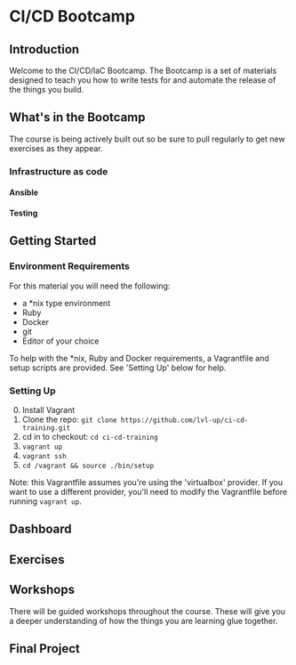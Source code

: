 # CI/CD Bootcamp
## Introduction
Welcome to the CI/CD/IaC Bootcamp. The Bootcamp is a set of materials designed to teach you how to write tests for and automate the release of the things you build.

## What's in the Bootcamp
The course is being actively built out so be sure to pull regularly to get new exercises as they appear.
### Infrastructure as code
#### Ansible
#### Testing
## Getting Started
### Environment Requirements
For this material you will need the following: 
 - a *nix type environment
 - Ruby
 - Docker
 - git
 - Editor of your choice

 To help with the *nix, Ruby and Docker requirements, a Vagrantfile and setup scripts are provided. See 'Setting Up' below for help.
 
### Setting Up 
0. Install Vagrant
1. Clone the repo: `git clone https://github.com/lvl-up/ci-cd-training.git`
2. cd in to checkout: `cd ci-cd-training`
3. `vagrant up`
4. `vagrant ssh`
3. `cd /vagrant && source ./bin/setup`

Note: this Vagrantfile assumes you're using the 'virtualbox' provider. If you want to use a different provider, you'll need to modify the Vagrantfile before running `vagrant up`.

###
## Dashboard
## Exercises
## Workshops
There will be guided workshops throughout the course. These will give you a deeper understanding of how the things you are learning glue together.
## Final Project 
